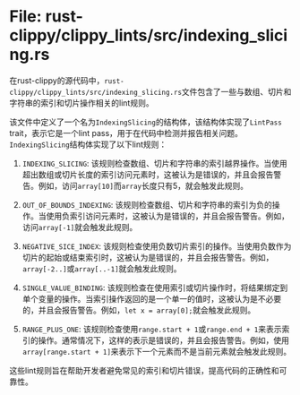 # File: rust-clippy/clippy_lints/src/indexing_slicing.rs

在rust-clippy的源代码中，`rust-clippy/clippy_lints/src/indexing_slicing.rs`文件包含了一些与数组、切片和字符串的索引和切片操作相关的lint规则。

该文件中定义了一个名为`IndexingSlicing`的结构体，该结构体实现了`LintPass` trait，表示它是一个lint pass，用于在代码中检测并报告相关问题。`IndexingSlicing`结构体实现了以下lint规则：

1. `INDEXING_SLICING`: 该规则检查数组、切片和字符串的索引越界操作。当使用超出数组或切片长度的索引访问元素时，这被认为是错误的，并且会报告警告。例如，访问`array[10]`而`array`长度只有5，就会触发此规则。

2. `OUT_OF_BOUNDS_INDEXING`: 该规则检查数组、切片和字符串的索引为负的操作。当使用负索引访问元素时，这被认为是错误的，并且会报告警告。例如，访问`array[-1]`就会触发此规则。

3. `NEGATIVE_SICE_INDEX`: 该规则检查使用负数切片索引的操作。当使用负数作为切片的起始或结束索引时，这被认为是错误的，并且会报告警告。例如，`array[-2..]`或`array[..-1]`就会触发此规则。

4. `SINGLE_VALUE_BINDING`: 该规则检查在使用索引或切片操作时，将结果绑定到单个变量的操作。当索引操作返回的是一个单一的值时，这被认为是不必要的，并且会报告警告。例如，`let x = array[0];`就会触发此规则。

5. `RANGE_PLUS_ONE`: 该规则检查使用`range.start + 1`或`range.end + 1`来表示索引的操作。通常情况下，这样的表示是错误的，并且会报告警告。例如，使用`array[range.start + 1]`来表示下一个元素而不是当前元素就会触发此规则。

这些lint规则旨在帮助开发者避免常见的索引和切片错误，提高代码的正确性和可靠性。

